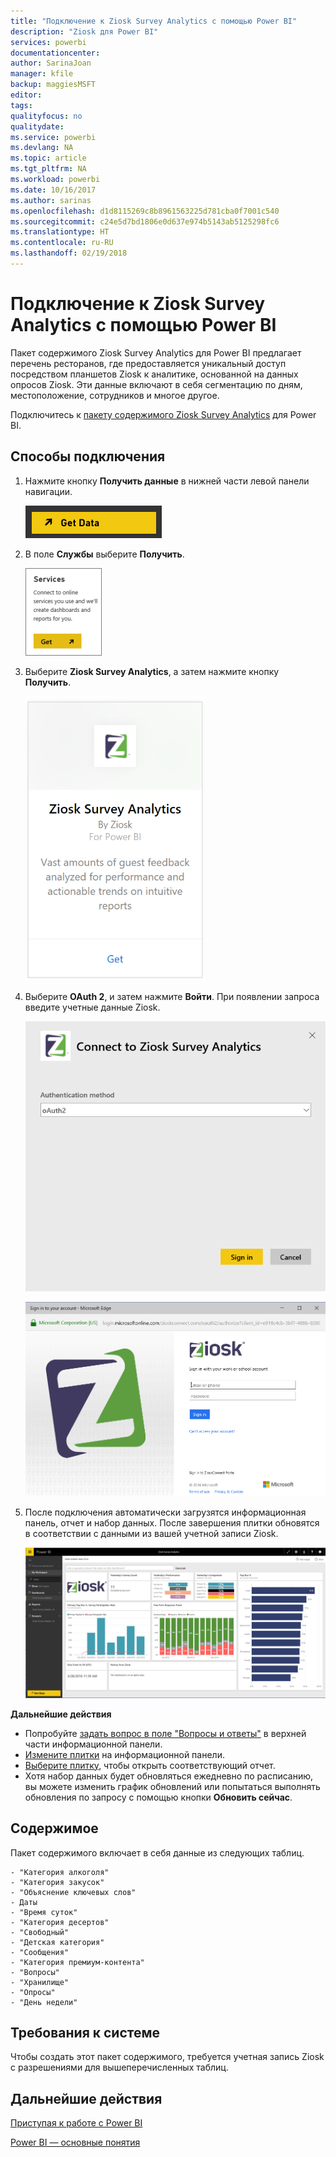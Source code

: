 ```yaml
---
title: "Подключение к Ziosk Survey Analytics с помощью Power BI"
description: "Ziosk для Power BI"
services: powerbi
documentationcenter: 
author: SarinaJoan
manager: kfile
backup: maggiesMSFT
editor: 
tags: 
qualityfocus: no
qualitydate: 
ms.service: powerbi
ms.devlang: NA
ms.topic: article
ms.tgt_pltfrm: NA
ms.workload: powerbi
ms.date: 10/16/2017
ms.author: sarinas
ms.openlocfilehash: d1d8115269c8b8961563225d781cba0f7001c540
ms.sourcegitcommit: c24e5d7bd1806e0d637e974b5143ab5125298fc6
ms.translationtype: HT
ms.contentlocale: ru-RU
ms.lasthandoff: 02/19/2018
---
```

# <a name="connect-to-ziosk-survey-analytics-with-power-bi"></a>Подключение к Ziosk Survey Analytics с помощью Power BI
Пакет содержимого Ziosk Survey Analytics для Power BI предлагает перечень ресторанов, где предоставляется уникальный доступ посредством планшетов Ziosk к аналитике, основанной на данных опросов Ziosk. Эти данные включают в себя сегментацию по дням, местоположение, сотрудников и многое другое.

Подключитесь к [пакету содержимого Ziosk Survey Analytics](https://app.powerbi.com/getdata/services/ziosk-survey-analytics) для Power BI.

## <a name="how-to-connect"></a>Способы подключения
1. Нажмите кнопку **Получить данные** в нижней части левой панели навигации.  
   
    ![](media/service-connect-to-ziosk/getdata.png)
2. В поле **Службы** выберите **Получить**.  
   
    ![](media/service-connect-to-ziosk/services.png)
3. Выберите **Ziosk Survey Analytics**, а затем нажмите кнопку **Получить**.  
   
    ![](media/service-connect-to-ziosk/ziosk.png)
4. Выберите **OAuth 2**, и затем нажмите **Войти**. При появлении запроса введите учетные данные Ziosk.
   
    ![](media/service-connect-to-ziosk/creds.png)
   
    ![](media/service-connect-to-ziosk/creds2.png)
5. После подключения автоматически загрузятся информационная панель, отчет и набор данных. После завершения плитки обновятся в соответствии с данными из вашей учетной записи Ziosk.
   
    ![](media/service-connect-to-ziosk/dashboard.png)

**Дальнейшие действия**

* Попробуйте [задать вопрос в поле "Вопросы и ответы"](power-bi-q-and-a.md) в верхней части информационной панели.
* [Измените плитки](service-dashboard-edit-tile.md) на информационной панели.
* [Выберите плитку](service-dashboard-tiles.md), чтобы открыть соответствующий отчет.
* Хотя набор данных будет обновляться ежедневно по расписанию, вы можете изменить график обновлений или попытаться выполнять обновления по запросу с помощью кнопки **Обновить сейчас**.

## <a name="whats-included"></a>Содержимое
Пакет содержимого включает в себя данные из следующих таблиц.  

    - "Категория алкоголя"  
    - "Категория закусок"  
    - "Объяснение ключевых слов"  
    - Даты  
    - "Время суток"  
    - "Категория десертов"  
    - "Свободный"  
    - "Детская категория"  
    - "Сообщения"  
    - "Категория премиум-контента"  
    - "Вопросы"  
    - "Хранилище"  
    - "Опросы"  
    - "День недели"  


## <a name="system-requirements"></a>Требования к системе
Чтобы создать этот пакет содержимого, требуется учетная запись Ziosk с разрешениями для вышеперечисленных таблиц.

## <a name="next-steps"></a>Дальнейшие действия
[Приступая к работе с Power BI](service-get-started.md)

[Power BI — основные понятия](service-basic-concepts.md)

